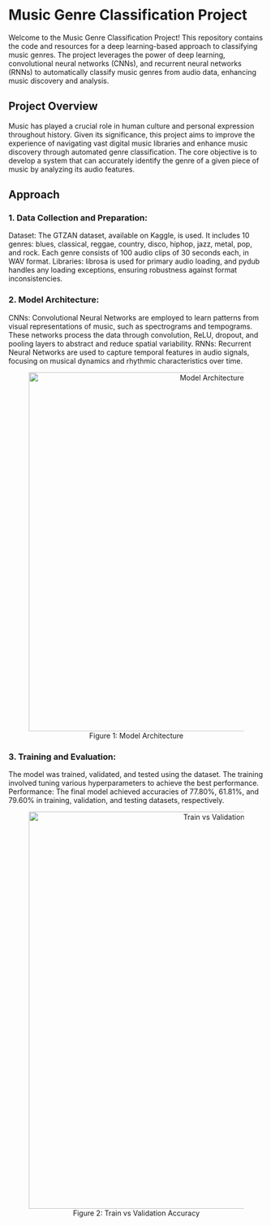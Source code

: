 # Music Genre Classification Project

Welcome to the Music Genre Classification Project! This repository contains the code and resources for a deep learning-based approach to classifying music genres. The project leverages the power of deep learning, convolutional neural networks (CNNs), and recurrent neural networks (RNNs) to automatically classify music genres from audio data, enhancing music discovery and analysis.

## Project Overview
Music has played a crucial role in human culture and personal expression throughout history. Given its significance, this project aims to improve the experience of navigating vast digital music libraries and enhance music discovery through automated genre classification. The core objective is to develop a system that can accurately identify the genre of a given piece of music by analyzing its audio features.

## Approach
### 1. Data Collection and Preparation:
Dataset: The GTZAN dataset, available on Kaggle, is used. It includes 10 genres: blues, classical, reggae, country, disco, hiphop, jazz, metal, pop, and rock. Each genre consists of 100 audio clips of 30 seconds each, in WAV format.
Libraries: librosa is used for primary audio loading, and pydub handles any loading exceptions, ensuring robustness against format inconsistencies.

### 2. Model Architecture:
CNNs: Convolutional Neural Networks are employed to learn patterns from visual representations of music, such as spectrograms and tempograms. These networks process the data through convolution, ReLU, dropout, and pooling layers to abstract and reduce spatial variability.
RNNs: Recurrent Neural Networks are used to capture temporal features in audio signals, focusing on musical dynamics and rhythmic characteristics over time.

<div align="center">

  <figure>
    <img width="706" alt="Model Architecture" src="https://github.com/user-attachments/assets/979a9185-c1f7-4633-802d-878cf6bce9fa">
    <div align="center">
        <figcaption style="text-align: center;">Figure 1: Model Architecture</figcaption>
    </div>
  </figure>
  
</div>

### 3. Training and Evaluation:
The model was trained, validated, and tested using the dataset. The training involved tuning various hyperparameters to achieve the best performance.
Performance: The final model achieved accuracies of 77.80%, 61.81%, and 79.60% in training, validation, and testing datasets, respectively.

<div align="center">

  <figure>
    <img width="781" alt="Train vs Validation Accuracy" src="https://github.com/user-attachments/assets/53a37677-800d-42c6-9fe7-cf7ce8551801">
    <div align="center"
        <figcaption> Figure 2: Train vs Validation Accuracy </figcaption>
    </div>
  </figure>
  
</div>

